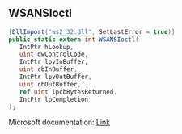 ## WSANSIoctl

```csharp
[DllImport("ws2_32.dll", SetLastError = true)]
public static extern int WSANSIoctl(
   IntPtr hLookup,
   uint dwControlCode,
   IntPtr lpvInBuffer,
   uint cbInBuffer,
   IntPtr lpvOutBuffer,
   uint cbOutBuffer,
   ref uint lpcbBytesReturned,
   IntPtr lpCompletion
);
```

Microsoft documentation: [Link](https://learn.microsoft.com/en-us/windows/win32/api/winsock2/nf-winsock2-wsaioctl)
